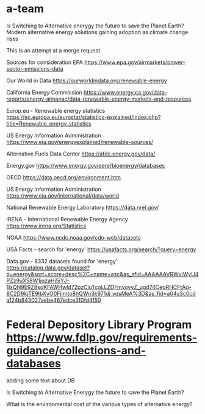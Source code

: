 # a-team

Is Switching to Alternative enerygy the future to save the Planet Earth?
Modern alternative energy solutions gaining adoption as climate change rises

This is an attempt at a merge request.

Sources for consideration
EPA
https://www.epa.gov/airmarkets/power-sector-emissions-data

Our World in Data
https://ourworldindata.org/renewable-energy

California Energy Commission
https://www.energy.ca.gov/data-reports/energy-almanac/data-renewable-energy-markets-and-resources

Europ.eu - Renewable energy statistics
https://ec.europa.eu/eurostat/statistics-explained/index.php?title=Renewable_energy_statistics

US Energy Information Administration
https://www.eia.gov/energyexplained/renewable-sources/

Alternative Fuels Data Center
https://afdc.energy.gov/data/

Energy.gov
https://www.energy.gov/eere/bioenergy/databases

OECD
https://data.oecd.org/environment.htm

US Energy Information Administration
https://www.eia.gov/international/data/world

National Renewable Energy Laboratory
https://data.nrel.gov/

IRENA - International Renewable Energy Agency
https://www.irena.org/Statistics

NOAA
https://www.ncdc.noaa.gov/cdo-web/datasets

USA Facts - search for 'energy'
https://usafacts.org/search/?query=energy

Data.gov - 8332 datasets found for 'energy'
https://catalog.data.gov/dataset?q=energy&sort=score+desc%2C+name+asc&as_sfid=AAAAAAVRWviWyU4PZz9uX58W1jqzaHj5iYJ-1lxQN9E9Z8soKFAWHwld72pzCiuTcoLLZDFmvovvZ_ugd74CepRHCFtAq-8C2D9kjTE9IbXvO0FjImto8hQWn3k971dj_yqsMeA%3D&as_fid=a04a3c0cda124b843027aebe467edce3f0fd4150

Federal Depository Library Program
https://www.fdlp.gov/requirements-guidance/collections-and-databases
=======


adding some text about DB 



Is Switching to Alternative Enerygy the future to save the Planet Earth?

What is the environmental cost of the various types of alternative energy?


